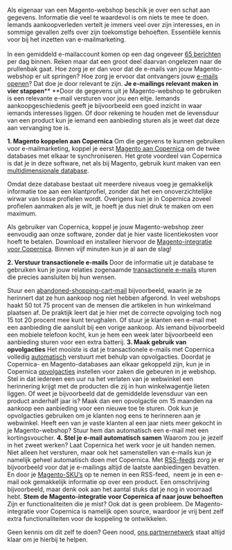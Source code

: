 Als eigenaar van een Magento-webshop beschik je over een schat aan
gegevens. Informatie die veel te waardevol is om niets te mee te doen.
Iemands aankoopverleden vertelt je immers veel over zijn interesses, en
in sommige gevallen zelfs over zijn toekomstige behoeften. Essentiële
kennis voor bij het inzetten van e-mailmarketing. \
 \
 In een gemiddeld e-mailaccount komen op een dag ongeveer [65
berichten](http://blogs.smartertools.com/2011/08/29/the-value-of-email/)
per dag binnen. Reken maar dat een groot deel daarvan ongelezen naar de
prullenbak gaat. Hoe zorg je er dan voor dat de e-mails van jouw
Magento-webshop er uit springen? Hoe zorg je ervoor dat ontvangers jouw
[e-mails openen](./acht-tips-om-de-open-rate-van-je-e-mail-nieuwsbrief-te-verhogen.md)?
Dat doe je door relevant te zijn.
**Je e-mailings relevant maken in vier stappen****
**Door de gegevens uit je Magento-webshop te gebruiken is een relevante
e-mail versturen voor jou een eitje. Iemands aankoopgeschiedenis geeft
je bijvoorbeeld een goed inzicht in waar iemands interesses liggen. Of
door rekening te houden met de levensduur van een product kun je iemand
een aanbieding sturen als je weet dat deze aan vervanging toe is.

**1. Magento koppelen aan Copernica**
Om die gegevens te kunnen gebruiken voor e-mailmarketing, koppel je
eerst [Magento aan Copernica](./magento.md)
om de twee databases met elkaar te synchroniseren. Het grote voordeel
van Copernica is dat je in deze software, net als bij Magento, gebruik
kunt maken van een [multidimensionale
database](./maak-je-eigen-database.md).

Omdat deze database bestaat uit meerdere niveaus voeg je gemakkelijk
informatie toe aan een klantprofiel, zonder dat het een
onoverzichtelijke wirwar van losse profielen wordt. Overigens kun je in
Copernica zoveel profielen aanmaken als je wilt, je hoeft je dus niet
druk te maken om een maximum.

Als gebruiker van Copernica, koppel je jouw Magento-webshop zeer
eenvoudig aan onze software, zonder dat je hier vaste licentiekosten
voor hoeft te betalen. Download en installeer hiervoor de
[Magento-integratie voor Copernica](./magento.md).
Binnen vijf minuten kun je al aan de slag!

**2. Verstuur transactionele e-mails**
 Door de informatie uit je database te gebruiken kun je jouw relaties
zogenaamde [transactionele e-mails](./transactionele-e-mails-haal-meer-uit-je-klantcontact.md)
sturen die precies aansluiten bij hun wensen.

Stuur een [abandoned-shopping-cart-mail](./werken-met-de-magento-abandoned-shopping-cart-e-mail.md)
bijvoorbeeld, waarin je ze herinnert dat ze hun aankoop nog niet hebben
afgerond. In veel webshops haakt 50 tot 75 procent van de mensen die
artikelen in hun winkelmand plaatsen af. De praktijk leert dat je hier
met de correcte opvolging toch nog 15 tot 20 procent mee kunt
terughalen.
Of stuur je klanten een e-mail met een aanbieding die aansluit bij een
vorige aankoop. Als iemand bijvoorbeeld een mobiele telefoon kocht, kun
je hem een week later bijvoorbeeld een aanbieding sturen voor een extra
batterij.
**3. Maak gebruik van opvolgacties**
Het mooiste is dat je transactionele e-mails met Copernica volledig
[automatisch](./automatiseer-je-campagnes.md)
verstuurt met behulp van opvolgacties. Doordat je Copernica- en
Magento-databases aan elkaar gekoppeld zijn, kun je in Copernica
[opvolgacties](./opvolgacties-de-sleutel-tot-succes.md)
instellen voor zaken die gebeuren in je webshop.
Stel in dat iedereen een uur na het verlaten van je webwinkel een
herinnering krijgt met de producten die zij in hun winkelwagentje lieten
liggen. Of weet je bijvoorbeeld dat de gemiddelde levensduur van een
product anderhalf jaar is? Maak dan een opvolgactie om 15 maanden na
aankoop een aanbieding voor een nieuwe toe te sturen.
Ook kun je opvolgacties gebruiken om je klanten nog eens te herinneren
aan je webwinkel. Heeft een van je vaste klanten al een jaar niets meer
gekocht in je Magento-webshop? Stuur hem dan automatisch een e-mail met
een kortingsvoucher.
**4. Stel je e-mail automatisch samen**
Waarom zou je jezelf in het zweet werken? Laat Copernica het werk voor
je uit handen nemen. Niet alleen het versturen, maar ook het
samenstellen van e-mails kun je namelijk geheel automatisch doen met
Copernica.
Met [RSS-feeds](./gebruik-van-rss-of-atom-feed.md)
zorg je er bijvoorbeeld voor dat je e-mailings altijd de laatste
aanbiedingen bevatten. En door je
[Magento-SKU’s](http://www.magentocommerce.com/knowledge-base/entry/tutorial-creating-products)
op te nemen in een RSS-feed,  neem je in een e-mail ook gemakkelijk
informatie op over een product. Een omschrijving bijvoorbeeld, maar denk
ook aan het aantal stuks dat je nog in voorraad hebt.
**Stem de Magento-integratie voor Copernica af naar jouw behoeften**
Zijn er functionaliteiten die je mist? Ook dat is geen probleem. De
Magento-integratie voor Copernica is namelijk open source, waardoor je
vrij bent zelf extra functionaliteiten voor de koppeling te ontwikkelen.

Geen kennis om dit zelf te doen? Geen nood, [ons partnernetwerk](./vind-een-partner.md)
staat altijd klaar om je hierbij te helpen.